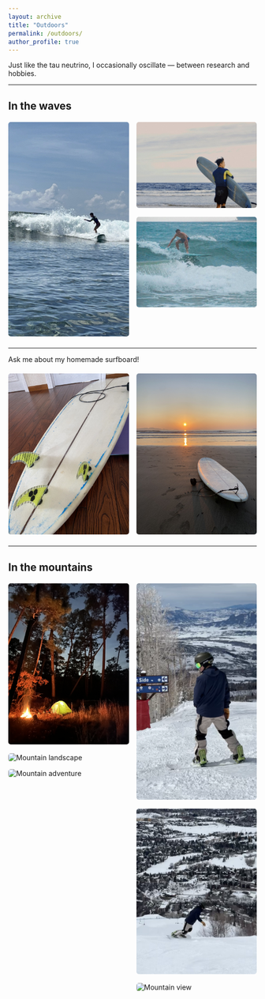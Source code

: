 ```yaml
---
layout: archive
title: "Outdoors"
permalink: /outdoors/
author_profile: true
---
```


Just like the tau neutrino, I occasionally oscillate — between research and hobbies.

---
## In the waves
<div style="display: grid; grid-template-columns: 1fr 1fr; gap: 15px; margin: 20px 0; max-width: 800px;">
  <!-- Left column: Photo 1 -->
  <div>
      <img src="/images/IMG_9155.jpg" alt="Photo 3" style="width: 100%; border-radius: 5px;">
  </div>
  
  <!-- Right column: Photos 2 and 3 stacked -->
  <div style="display: flex; flex-direction: column; gap: 15px;">
    <div>
      <img src="/images/IMG_3826.jpg" alt="Photo 2" style="width: 100%; border-radius: 5px;">
    </div>
    <div>
    <img src="/images/314C50AB-3F23-465F-8BE1-320BF540C74A.jpg" alt="Photo 1" style="width: 100%; border-radius: 5px;">
    </div>
  </div>
</div>
  
--- 
Ask me about my homemade surfboard!
<div style="display: grid; grid-template-columns: 1fr 1fr; gap: 15px; margin: 20px 0; max-width: 800px;">
  <div>
    <img src="/images/IMG_3135.jpeg" alt="Photo 4" style="width: 100%; border-radius: 5px;">
  </div>
  <div>
    <img src="/images/surfboard.jpeg" alt="Photo 5" style="width: 100%; border-radius: 5px;">
  </div>
</div>


---
## In the mountains

<div style="display: flex; gap: 15px; margin: 20px 0; max-width: 800px;">
  <!-- Left column: Photos 1, 2, 3 -->
  <div style="flex: 1; display: flex; flex-direction: column;">
    <div style="margin-bottom: 15px;">
      <img src="/images/IMG_0972.jpeg" alt="Mountain hiking" style="width: 100%; border-radius: 5px;">
    </div>
    <div style="margin-bottom: 15px;">
      <img src="/images/IMG_1867.jpeg" alt="Mountain landscape" style="width: 100%; border-radius: 5px;">
    </div>
    <div>
      <img src="/images/IMG_1926.jpeg" alt="Mountain adventure" style="width: 100%; border-radius: 5px;">
    </div>
  </div>
  
  <!-- Right column: Photos 4, 5, 6 -->
  <div style="flex: 1; display: flex; flex-direction: column;">
    <div style="margin-bottom: 15px;">
      <img src="/images/IMG_4576.png" alt="Peak view" style="width: 100%; border-radius: 5px;">
    </div>
    <div style="margin-bottom: 15px;">
      <img src="/images/IMG_4577.jpg" alt="Mountain panorama" style="width: 100%; border-radius: 5px;">
    </div>
    <div>
      <img src="/images/IMG_6565.jpeg" alt="Mountain view" style="width: 100%; border-radius: 5px;">
    </div>
  </div>
</div>

